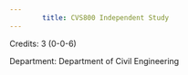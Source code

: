 ```yaml
---
        title: CVS800 Independent Study
---
```

Credits: 3 (0-0-6)

Department: Department of Civil Engineering

